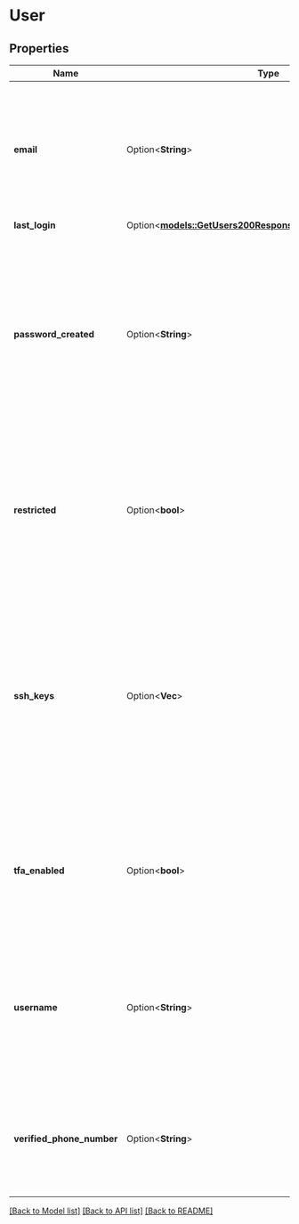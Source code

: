 # User

## Properties

Name | Type | Description | Notes
------------ | ------------- | ------------- | -------------
**email** | Option<**String**> | The email address for the User. Linode sends emails to this address for account management communications. May be used for other communications as configured. | [optional]
**last_login** | Option<[**models::GetUsers200ResponseDataInnerAllOfLastLogin**](get_users_200_response_data_inner_allOf_last_login.md)> |  | [optional]
**password_created** | Option<**String**> | __Read-only__ The date and time when this User's current password was created.  User passwords are first created during the Account sign-up process, and updated using the [Reset Password](https://login.linode.com/forgot/password) webpage.  `null` if this User has not created a password yet. | [optional][readonly]
**restricted** | Option<**bool**> | If `true`, the User must be granted access to perform actions or access entities on this Account. Run [List a user's grants](https://techdocs.akamai.com/linode-api/reference/get-user-grants) for details on how to configure grants for a restricted User. | [optional]
**ssh_keys** | Option<**Vec<String>**> | __Read-only__ A list of SSH Key labels added by this User.  Users can add keys with the [Add an SSH key](https://techdocs.akamai.com/linode-api/reference/post-add-ssh-key) operation.  These keys are deployed when this User is included in the `authorized_users` field of the following requests:  - [Create a Linode](https://techdocs.akamai.com/linode-api/reference/post-linode-instance) - [Rebuild a Linode](https://techdocs.akamai.com/linode-api/reference/post-rebuild-linode-instance) - [Create a disk](https://techdocs.akamai.com/linode-api/reference/post-add-linode-disk) | [optional][readonly]
**tfa_enabled** | Option<**bool**> | __Read-only__ A boolean value indicating if the User has Two Factor Authentication (TFA) enabled. Run the [Create a two factor secret](https://techdocs.akamai.com/linode-api/reference/post-tfa-enable) operation to enable TFA. | [optional][readonly]
**username** | Option<**String**> | __Filterable__ The User's username. This is used for logging in, and may also be displayed alongside actions the User performs (for example, in Events or public StackScripts). | [optional]
**verified_phone_number** | Option<**String**> | __Read-only__ The phone number verified for this User Profile with the [Verify a phone number](https://techdocs.akamai.com/linode-api/reference/post-profile-phone-number-verify) operation.  `null` if this User Profile has no verified phone number. | [optional][readonly]

[[Back to Model list]](../README.md#documentation-for-models) [[Back to API list]](../README.md#documentation-for-api-endpoints) [[Back to README]](../README.md)


